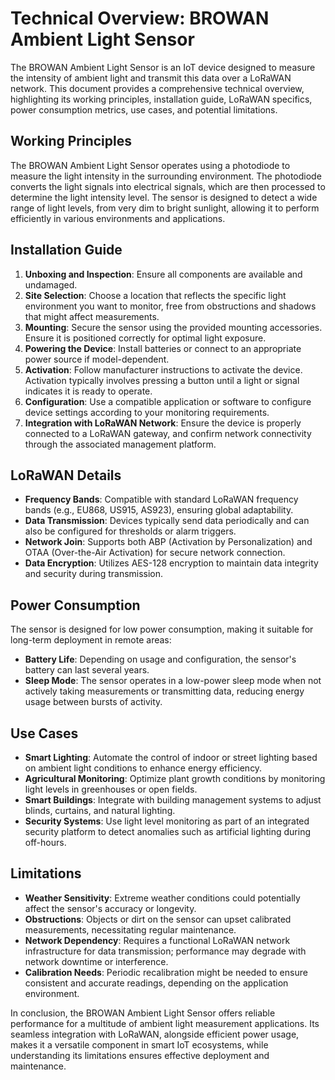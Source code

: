 # Technical Overview: BROWAN Ambient Light Sensor

The BROWAN Ambient Light Sensor is an IoT device designed to measure the intensity of ambient light and transmit this data over a LoRaWAN network. This document provides a comprehensive technical overview, highlighting its working principles, installation guide, LoRaWAN specifics, power consumption metrics, use cases, and potential limitations.

## Working Principles

The BROWAN Ambient Light Sensor operates using a photodiode to measure the light intensity in the surrounding environment. The photodiode converts the light signals into electrical signals, which are then processed to determine the light intensity level. The sensor is designed to detect a wide range of light levels, from very dim to bright sunlight, allowing it to perform efficiently in various environments and applications.

## Installation Guide

1. **Unboxing and Inspection**: Ensure all components are available and undamaged.
2. **Site Selection**: Choose a location that reflects the specific light environment you want to monitor, free from obstructions and shadows that might affect measurements.
3. **Mounting**: Secure the sensor using the provided mounting accessories. Ensure it is positioned correctly for optimal light exposure.
4. **Powering the Device**: Install batteries or connect to an appropriate power source if model-dependent.
5. **Activation**: Follow manufacturer instructions to activate the device. Activation typically involves pressing a button until a light or signal indicates it is ready to operate.
6. **Configuration**: Use a compatible application or software to configure device settings according to your monitoring requirements.
7. **Integration with LoRaWAN Network**: Ensure the device is properly connected to a LoRaWAN gateway, and confirm network connectivity through the associated management platform.

## LoRaWAN Details

- **Frequency Bands**: Compatible with standard LoRaWAN frequency bands (e.g., EU868, US915, AS923), ensuring global adaptability.
- **Data Transmission**: Devices typically send data periodically and can also be configured for thresholds or alarm triggers.
- **Network Join**: Supports both ABP (Activation by Personalization) and OTAA (Over-the-Air Activation) for secure network connection.
- **Data Encryption**: Utilizes AES-128 encryption to maintain data integrity and security during transmission.

## Power Consumption

The sensor is designed for low power consumption, making it suitable for long-term deployment in remote areas:

- **Battery Life**: Depending on usage and configuration, the sensor's battery can last several years.
- **Sleep Mode**: The sensor operates in a low-power sleep mode when not actively taking measurements or transmitting data, reducing energy usage between bursts of activity.

## Use Cases

- **Smart Lighting**: Automate the control of indoor or street lighting based on ambient light conditions to enhance energy efficiency.
- **Agricultural Monitoring**: Optimize plant growth conditions by monitoring light levels in greenhouses or open fields.
- **Smart Buildings**: Integrate with building management systems to adjust blinds, curtains, and natural lighting.
- **Security Systems**: Use light level monitoring as part of an integrated security platform to detect anomalies such as artificial lighting during off-hours.

## Limitations

- **Weather Sensitivity**: Extreme weather conditions could potentially affect the sensor's accuracy or longevity.
- **Obstructions**: Objects or dirt on the sensor can upset calibrated measurements, necessitating regular maintenance.
- **Network Dependency**: Requires a functional LoRaWAN network infrastructure for data transmission; performance may degrade with network downtime or interference.
- **Calibration Needs**: Periodic recalibration might be needed to ensure consistent and accurate readings, depending on the application environment.

In conclusion, the BROWAN Ambient Light Sensor offers reliable performance for a multitude of ambient light measurement applications. Its seamless integration with LoRaWAN, alongside efficient power usage, makes it a versatile component in smart IoT ecosystems, while understanding its limitations ensures effective deployment and maintenance.